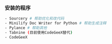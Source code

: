 ### 安装的程序

```bash
- Sourcery # 帮助优化和改代码
- Minilify Doc Writer for Python # 帮助生成注释
- Pylance # 帮助其他
- Tabnine (目前使用CodeGeeX替代)
- CodeGeeX
```
